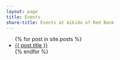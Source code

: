 ```yaml
---
layout: page
title: Events
share-title: Events at Aikido of Red Bank
---
```

<ul>
{% for post in site.posts %}
    <li>
      <a href="{{ post.url | relative_url }}">{{ post.title }}</a>
    </li>
  {% endfor %}
<ul>
